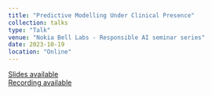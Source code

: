 ```yaml
---
title: "Predictive Modelling Under Clinical Presence"
collection: talks
type: "Talk"
venue: "Nokia Bell Labs - Responsible AI seminar series"
date: 2023-10-19
location: "Online"
---
```


[Slides available](../files/2023.10-Nokia.pdf)  
[Recording available](https://www.bell-labs.com/institute/media/responsible-ai-seminar-series/)